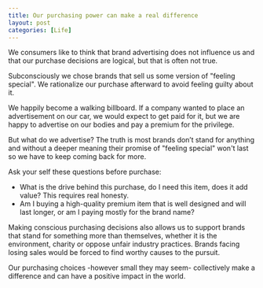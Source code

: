 ```yaml
---
title: Our purchasing power can make a real difference
layout: post
categories: [Life]
---
```


We consumers like to think that brand advertising does not influence us and that our purchase decisions are logical, but that is often not true.

Subconsciously we chose brands that sell us some version of "feeling special". We rationalize our purchase afterward to avoid feeling guilty about it.

We happily become a walking billboard. If a company wanted to place an advertisement on our car, we would expect to get paid for it, but we are happy to advertise on our bodies and pay a premium for the privilege.

But what do we advertise? The truth is most brands don’t stand for anything and without a deeper meaning their promise of "feeling special" won't last so we have to keep coming back for more.

Ask your self these questions before purchase:
- What is the drive behind this purchase, do I need this item, does it add value? This requires real honesty.
- Am I buying a high-quality premium item that is well designed and will last longer, or am I paying mostly for the brand name?

Making conscious purchasing decisions also allows us to support brands that stand for something more than themselves, whether it is the environment, charity or oppose unfair industry practices. Brands facing losing sales would be forced to find worthy causes to the pursuit.

Our purchasing choices -however small they may seem- collectively make a difference and can have a positive impact in the world.
